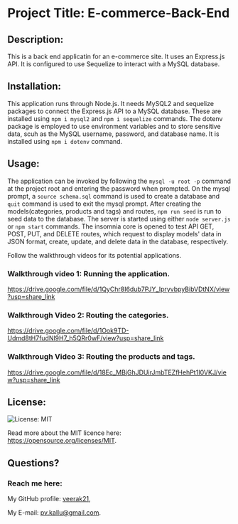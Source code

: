# Project Title: E-commerce-Back-End


## Description:
 This is a back end applicatin for an e-commerce site. It uses an Express.js API. It is configured to use Sequelize to interact with a MySQL database.


 ## Installation:
 This application runs through Node.js. It needs MySQL2 and sequelize packages to connect the Express.js API to a MySQL database. These are installed using `npm i mysql2` and `npm i sequelize` commands. The dotenv package is employed to use environment variables and to store sensitive data, scuh as the MySQL username, password, and database name. It is installed using `npm i dotenv` command.

 ## Usage:
   The application can be invoked by following the `mysql -u root -p` command at the project root and entering the password when prompted. On the mysql prompt, a `source schema.sql` command is used to create a database and `quit` command is used to exit the mysql prompt. After creating the models(categories, products and tags) and routes, `npm run seed` is run to seed data to the database. The server is started using either `node server.js` or `npm start` commands. The insomnia core is opened to test API GET, POST, PUT, and DELETE routes, which request to display models' data in JSON format, create, update, and delete data in the database, respectively.

   Follow the walkthrough videos for its potential applications. 
   
   ### Walkthrough video 1: Running the application. 
   

   https://drive.google.com/file/d/1QyChr8I6dub7PJY_IpryvbpyBibVDtNX/view?usp=share_link



   ### Walkthrough Video 2: Routing the categories. 
   
   
   https://drive.google.com/file/d/1Ook9TD-Udmd8tH7fudNl9H7_h5QRr0wF/view?usp=share_link



   ### Walkthrough Video 3: Routing the products and tags. 
   
   
   https://drive.google.com/file/d/18Ec_MBjGhJDUirJmbTEZfHehPt1I0VKJ/view?usp=share_link


## License:

![License: MIT](https://img.shields.io/badge/License-MIT-yellow.svg) 


Read more about the MIT licence here: https://opensource.org/licenses/MIT.


## Questions?
  ### Reach me here: 
   My GitHub profile:   [veerak21](https://github.com/veerak21),

   My E-mail: pv.kallu@gmail.com.

